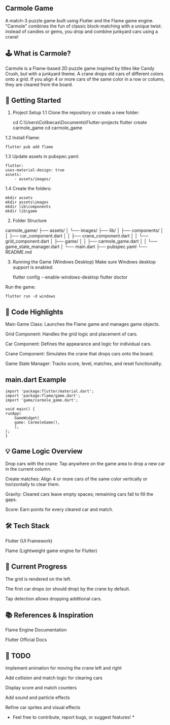 ## Carmole Game
A match-3 puzzle game built using Flutter and the Flame game engine. "Carmole" combines the fun of classic block-matching with a unique twist: instead of candies or gems, you drop and combine junkyard cars using a crane!

## 🕹️ What is Carmole?
Carmole is a Flame-based 2D puzzle game inspired by titles like Candy Crush, but with a junkyard theme. A crane drops old cars of different colors onto a grid. If you align 4 or more cars of the same color in a row or column, they are cleared from the board.

## 🚀 Getting Started
1. Project Setup
1.1 Clone the repository or create a new folder:

    cd C:\Users\Colibecas\Documents\Flutter-projects
    flutter create carmole_game
    cd carmole_game

1.2 Install Flame:

    flutter pub add flame

1.3 Update assets in pubspec.yaml:

    flutter:
    uses-material-design: true
    assets:
        - assets/images/

1.4 Create the folders:

    mkdir assets
    mkdir assets\images
    mkdir lib\components
    mkdir lib\game

2. Folder Structure

carmole_game/
├── assets/
│   └── images/
├── lib/
│   ├── components/
│   │   ├── car_component.dart
│   │   ├── crane_component.dart
│   │   └── grid_component.dart
│   ├── game/
│   │   ├── carmole_game.dart
│   │   └── game_state_manager.dart
│   └── main.dart
├── pubspec.yaml
└── README.md

3. Running the Game (Windows Desktop)
Make sure Windows desktop support is enabled:

    flutter config --enable-windows-desktop
    flutter doctor

Run the game:

    flutter run -d windows

## 📝 Code Highlights

Main Game Class:
Launches the Flame game and manages game objects.

Grid Component:
Handles the grid logic and placement of cars.

Car Component:
Defines the appearance and logic for individual cars.

Crane Component:
Simulates the crane that drops cars onto the board.

Game State Manager:
Tracks score, level, matches, and reset functionality.

## main.dart Example

    import 'package:flutter/material.dart';
    import 'package:flame/game.dart';
    import 'game/carmole_game.dart';

    void main() {
    runApp(
        GameWidget(
        game: CarmoleGame(),
        ),
    );
    }
    
## 💡 Game Logic Overview

Drop cars with the crane:
Tap anywhere on the game area to drop a new car in the current column.

Create matches:
Align 4 or more cars of the same color vertically or horizontally to clear them.

Gravity:
Cleared cars leave empty spaces; remaining cars fall to fill the gaps.

Score:
Earn points for every cleared car and match.

## 🛠️ Tech Stack
Flutter (UI Framework)

Flame (Lightweight game engine for Flutter)

## 📸 Current Progress
The grid is rendered on the left.

The first car drops (or should drop) by the crane by default.

Tap detection allows dropping additional cars.

## 📚 References & Inspiration
Flame Engine Documentation

Flutter Official Docs

## 📝 TODO
Implement animation for moving the crane left and right

Add collision and match logic for clearing cars

Display score and match counters

Add sound and particle effects

Refine car sprites and visual effects

* Feel free to contribute, report bugs, or suggest features! *